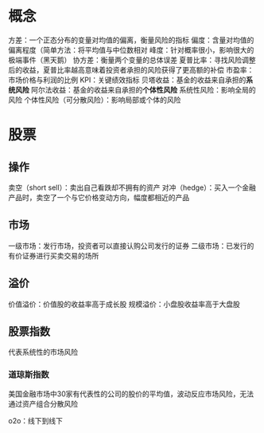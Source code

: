 # 概念
方差：一个正态分布的变量对均值的偏离，衡量风险的指标
偏度：含量对均值的偏离程度（简单方法：将平均值与中位数相对
峰度：针对概率很小，影响很大的极端事件（黑天鹅）
协方差：衡量两个变量的总体误差
夏普比率：寻找风险调整后的收益，夏普比率越高意味着投资者承担的风险获得了更高额的补偿
市盈率：市场价格与利润的比例
KPI：关键绩效指标
贝塔收益：基金的收益来自承担的**系统风险**
阿尔法收益：基金的收益来自承担的**个体性风险**
系统性风险：影响全局的风险
个体性风险（可分散风险）：影响局部或个体的风险

# 股票
## 操作
卖空（short sell）：卖出自己看跌却不拥有的资产
对冲（hedge）：买入一个金融产品时，卖空了一个与它价格变动方向，幅度都相近的产品
## 市场
一级市场：发行市场，投资者可以直接认购公司发行的证券
二级市场：已发行的有价证券进行买卖交易的场所
## 溢价
价值溢价：价值股的收益率高于成长股
规模溢价：小盘股收益率高于大盘股
## 股票指数
代表系统性的市场风险
### 道琼斯指数
美国金融市场中30家有代表性的公司的股价的平均值，波动反应市场风险，无法通过资产组合分散风险



o2o：线下到线下
